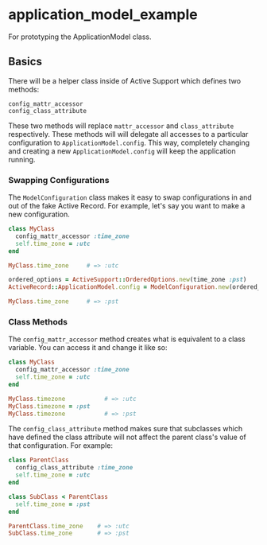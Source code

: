 application_model_example
=========================

For prototyping the ApplicationModel class.

## Basics

There will be a helper class inside of Active Support which defines two methods:

    config_mattr_accessor
    config_class_attribute

These two methods will replace `mattr_accessor` and `class_attribute` respectively.
These methods will will delegate all accesses to a particular configuration
to `ApplicationModel.config`. This way, completely changing and creating a new
`ApplicationModel.config` will keep the application running.

### Swapping Configurations

The `ModelConfiguration` class makes it easy to swap configurations in and out of
the fake Active Record. For example, let's say you want to make a new configuration.

```ruby
class MyClass
  config_mattr_accessor :time_zone
  self.time_zone = :utc
end

MyClass.time_zone     # => :utc

ordered_options = ActiveSupport::OrderedOptions.new(time_zone :pst)
ActiveRecord::ApplicationModel.config = ModelConfiguration.new(ordered_options)

MyClass.time_zone     # => :pst
```

### Class Methods

The `config_mattr_accessor` method creates what is equivalent to a class variable.
You can access it and change it like so:

```ruby
class MyClass
  config_mattr_accessor :time_zone
  self.time_zone = :utc
end

MyClass.timezone           # => :utc
MyClass.timezone = :pst
MyClass.timezone           # => :pst
```

The `config_class_attribute` method makes sure that subclasses which have defined
the class attribute will not affect the parent class's value of that configuration. For 
example:

```ruby
class ParentClass
  config_class_attribute :time_zone
  self.time_zone = :utc
end

class SubClass < ParentClass
  self.time_zone = :pst
end

ParentClass.time_zone    # => :utc
SubClass.time_zone       # => :pst
```


